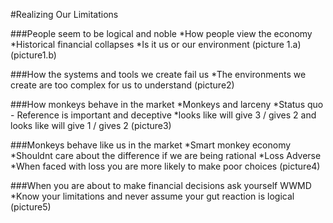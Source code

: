 #Realizing Our Limitations

###People seem to be logical and noble
*How people view the economy
*Historical financial collapses
*Is it us or our environment
(picture 1.a)
(picture1.b)

###How the systems and tools we create fail us
*The environments we create are too complex for us to understand
(picture2)

###How monkeys behave in the market
*Monkeys and larceny
*Status quo - Reference is important and deceptive
*looks like will give 3 / gives 2 and looks like will give 1 / gives 2
(picture3)

###Monkeys behave like us in the market
*Smart monkey economy 
*Shouldnt care about the difference if we are being rational
*Loss Adverse
*When faced with loss you are more likely to make poor choices 
(picture4)

###When you are about to make financial decisions ask yourself WWMD
*Know your limitations and never assume your gut reaction is logical
(picture5)
